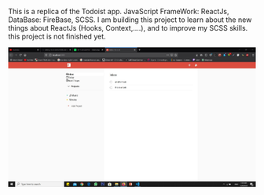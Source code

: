 This is a replica of the Todoist app.
JavaScript FrameWork: ReactJs, DataBase: FireBase, SCSS.
I am building this project to learn about the new things about ReactJs (Hooks, Context,....), and to improve my SCSS skills.
this project is not finished yet.

![alt text](https://github.com/MohamadHawshar/Todoist/blob/main/Todoist.jpg?raw=true)

